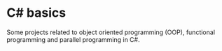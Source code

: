 # C# basics

Some projects related to object oriented programming (OOP), functional programming and parallel programming in C#.
